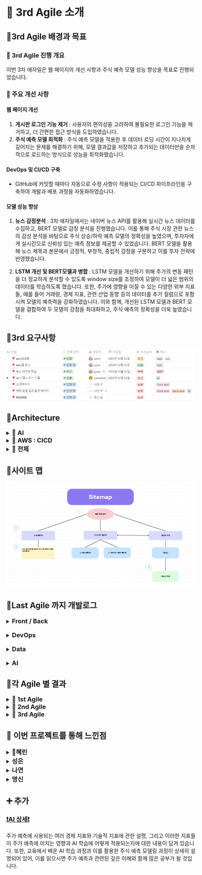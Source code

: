 # 📒 3rd Agile 소개
## 📍3rd Agile 배경과 목표
### 📌 3rd Agile 진행 개요
이번 3차 애자일은 웹 페이지의 개선 사항과 주식 예측 모델 성능 향상을 목표로 진행되었습니다.
<br>
### 📌 주요 개선 사항
#### 웹 페이지 개선
1. **게시판 로그인 기능 제거** : 사용자의 편의성을 고려하여 불필요한 로그인 기능을 제거하고, 더 간편한 접근 방식을 도입하였습니다.
2. **주식 예측 모델 최적화** : 주식 예측 모델을 적용한 후 데이터 로딩 시간이 지나치게 길어지는 문제를 해결하기 위해, 모델 결과값을 저장하고 추가되는 데이터만을 순차적으로 로드하는 방식으로 성능을 최적화했습니다. 

#### DevOps 및 CI/CD 구축
- GitHub에 커밋할 때마다 자동으로 수정 사항이 적용되는 CI/CD 파이프라인을 구축하여 개발과 배포 과정을 자동화하였습니다.

#### 모델 성능 향상
1. **뉴스 감정분석** : 3차 애자일에서는 네이버 뉴스 API를 활용해 실시간 뉴스 데이터를 수집하고, BERT 모델로 감정 분석을 진행했습니다. 이를 통해 주식 시장 관련 뉴스의 감성 분석을 바탕으로 주식 상승/하락 예측 모델의 정확성을 높였으며, 투자자에게 실시간으로 신뢰성 있는 예측 정보를 제공할 수 있었습니다. BERT 모델을 활용해 뉴스 제목과 본문에서 긍정적, 부정적, 중립적 감정을 구분하고 이를 투자 전략에 반영했습니다.
   
3. **LSTM 개선 및 BERT모델과 병합** : LSTM 모델을 개선하기 위해 주가의 변동 패턴을 더 정교하게 분석할 수 있도록 window size를 조정하여 모델이 더 넓은 범위의 데이터를 학습하도록 했습니다. 또한, 주가에 영향을 미칠 수 있는 다양한 외부 지표들, 예를 들어 거래량, 경제 지표, 관련 산업 동향 등의 데이터를 추가 컬럼으로 포함시켜 모델의 예측력을 강화하였습니다. 이와 함께, 개선된 LSTM 모델과 BERT 모델을 결합하여 두 모델의 강점을 최대화하고, 주식 예측의 정확성을 더욱 높였습니다.

## 📍3rd 요구사항

<img src="https://github.com/Lerini98/moneyweaver/blob/main/img/%EC%9A%94%EA%B5%AC%EC%82%AC%ED%95%AD.png?raw=true" alt="요구사항" width="600">

## 📍Architecture
<details>
   <summary>
      <h3 style="display: inline;">📌 AI </h3>
   </summary>
   <h4>LSTM Model Architecture</h4>
   <img src="https://github.com/Lerini98/moneyweaver/blob/main/img/final_toy_LSTM_model.png?raw=true" alt="요구사항" width="600">
   <h4>Combined Model Architecture</h4>
   <img src="https://github.com/Lerini98/moneyweaver/blob/main/img/combined.png?raw=true" alt="요구사항" width="600">
</details>
<details>
   <summary>
      <h3 style="display: inline;">📌 AWS : CICD </h3>
   </summary>
   <h4>LSTM Model Architecture</h4>
   <img src="https://github.com/Lerini98/moneyweaver/blob/main/img/cicd.png?raw=true" alt="요구사항" width="600">
  
</details>
<details>
   <summary>
      <h3 style="display: inline;">📌 전체 </h3>
   </summary>
  
  
  
</details>

## 📍사이트 맵
<img src="https://github.com/Lerini98/moneyweaver/blob/main/img/%EC%82%AC%EC%9D%B4%ED%8A%B8%EB%A7%B5.png?raw=true" alt="요구사항" width="600">

## 📍Last Agile 까지 개발로그
<details>
    <summary><h3 style="display: inline;">Front / Back</h3>
    </summary>
    <h4>🔗 Web Framework : Django</h4>
    <p><span>Django 프레임워크 사용이유 </span> : 우리 프로젝트의 웹 서비스는 Django라는 풀스택 웹 프레임워크를 이용하여 개발되었습니다. Django를 이용한 이유는 팀원모두 웹 개발 경험이 아직 부족했기 때문에 다른 라이브러리를 사용하기 보다는 수업시간에 배운 Django를 이용하는 것이 개발 과정에서 효율적이고 빠르게 작업을 진행할 수 있을 것이라고 판단하였기 때문입니다.</p>
    <h4>🔗 각 Django 앱의 기능</h4>
    <li><strong>moneyweaver </strong>앱 : 메인화면과 소개페이지를 제공하는 기능이 있습니다. 따로 데이터베이스와 ai기능이 들어간 것은 아니지만 우리 프로젝트의 주요 서비스를 소개하는 등 moneyweaver의 정체성을 파악할 수 있는 기능을 합니다.</li>
    <br>
    <li><strong>Chart </strong>앱 : 우리 프로젝트의 데이터베이스와 또 우리 데이터를 이용하여 Ai 모델을 연동하여 사용자에게 우리가 개발한 ai모델이 예측한 주가와 실제 주가를 동시에 제공하여 사용자에게 제공하여 사용자가 보다 주식을 투자하는데 더 나은 결정을 하도록 돕습니다.</li>
    <br>
    <li><strong>user </strong>앱 : 우리 웹서비스를 이용하는 사용자들이 자유롭게 주식에 관한 정보를 서로 공유하고 이야기를 할 수 있도록 게시판 서비스를 제공하는 앱입니다. 사용자들이 작성한 글들은 우리 moneyweaver의 데이터베이스에 저장되고 이를 연동하여 화면에 띄움으로서 우리 서비스를 이용하는 모든 사용자들이 게시판에 작성된 모든 글의 목록을 조회할 수 있습니다.</li>
    <h4>🔗 template 부분 : Chart.js이용</h4>
    <p>Django의 views 파일에서 데이터베이스에서 필요한 데이터를 가져와 JSON 형태로 변환한 뒤, render 함수를 통해 HTML 템플릿에 전달하고, HTML에서는 Chart.js 라이브러리를 script로 불러와 JSON 데이터를 x축과 y축에 지정하여 그래프를 생성합니다.</p>
    <h4>🔗 Database 부분 : aws rds이용</h4>
    <p>프로젝트의 데이터베이스는 AWS RDS(Amazon Relational Database Service)를 사용해 구축했습니다. RDS는 관리형 데이터베이스 서비스로, MySQL, PostgreSQL 등 다양한 엔진을 지원하며 자동 백업, 보안 업데이트, 장애 복구 기능을 제공해 안정성이 뛰어납니다. 이를 통해 데이터베이스 운영과 유지보수에 소요되는 시간을 절약하고, 확장성과 성능을 확보할 수 있었습니다.</p>
   

   
</details>
<br>
<details>
    <summary><h3 style="display: inline;">DevOps</h3></summary>
    <h4>🔗 Cloud Service : AWS</h4>
    <p>프로젝트 배포는 AWS의 CI/CD 서비스를 이용해 자동화했습니다. 코드가 GitHub에 푸시되면 AWS CodePipeline이 변경 사항을 감지하고, CodeBuild를 통해 빌드 및 테스트를 수행한 후, CodeDeploy로 배포하는 방식입니다. 이를 통해 코드 변경이 있을 때마다 자동으로 애플리케이션이 배포되며, AWS CloudWatch를 통해 배포 후 성능과 오류를 모니터링해 안정성을 유지했습니다.</p>
    
</details>
<br>
<details>
    <summary><h3 style="display: inline;">Data</h3>
    </summary>
    <h4>🔗 주식 데이터 : Finance DataReader</h4>
    <p>주식, 채권, 환율, 경제 지표 등 다양한 금융 데이터를 손쉽게 수집할 수 있는 Python 라이브러리입니다. 주식 데이터를 분석하는 데 유용한 도구로, 다양한 금융 기관에서 제공하는 데이터를 간편하게 받아올 수 있습니다. 또한, 이 라이브러리는 매일매일 업데이트되는 주식 데이터를 제공하기 때문에, 실시간으로 주가 변동을 추적하고 차트를 동기화하는 작업이 용이합니다. 이 덕분에 주식 차트를 동적으로 업데이트하거나 주식 분석을 실시간으로 반영하는 데 매우 효율적으로 활용할 수 있습니다.</p>
    <h4>🔗 여러 기술적 지표 : pandas_ta </h4>
    <p>주가 데이터를 분석하기 위해 여러 기술적 지표를 pandas_ta 라이브러리를 사용하여 추가하였습니다. 적용된 지표로는 단순 이동 평균(SMA), 상대 강도 지수(RSI), 지수 이동 평균(EMA), 볼린저 밴드, ADX, MACD, 스토캐스틱 오실레이터, ATR, CCI 등이 있으며, 이를 통해 주가의 추세, 변동성, 과매수/과매도 여부 등을 분석하였습니다. 또한, 금, 유가, 환율 등의 경제 지표도 모델의 입력 데이터로 활용되었습니다. </p>
    <h4>🔗 네이버 뉴스 api </h4>
    <p>네이버 뉴스 api는 특정 키워드나 주제에 대한 최신 뉴스 기사들을 쉽게 불러올 수 있어, 주식 관련 뉴스나 경제 뉴스를 실시간으로 추적하는 데 유용합니다. 수집된 뉴스 데이터는 감정 분석 모델을 통해 긍/부정/중립 으로 분류되어 주가에 미칠 영향을 평가하는 데 이용하였습니다. </p>

    
</details>
<br>
<details>
    <summary><h3 style="display: inline;">AI</h3>
    </summary>
    <h4>🔗 LSTM </h4>
    <li><strong>시계열 데이터셋</strong> : 우리 프로젝트에서는 주가 예측을 위해 시계열 데이터셋을 생성하는데 window_size를 적용하는 방법을 사용하였습니다. 주어진 window_size 동안의 과거 데이터를 <strong>특징(feature)</strong>으로 사용하고, 이후의 데이터를 <strong>타겟(target)</strong>으로 설정하여 훈련 및 테스트 데이터셋을 구성하였습니다. 이를 위해 Sliding Window 방식을 적용하여 window_size에 맞게 일정 기간의 데이터를 슬라이딩하면서 추출하고, 이를 LSTM 모델의 입력 데이터로 변환하여 과거 주가 패턴을 학습하게 했습니다.</li>
    <br>
    <li><strong>성능 향상 방법 </strong>: Dropout 기법을 사용하여 LSTM 레이어와 Fully Connected 레이어 사이에 Dropout 레이어를 추가, 과적합을 방지하고 모델의 일반화 능력을 향상시켰습니다. 또한, ReLU 활성화 함수를 사용하여 비선형성을 추가하고 모델이 더 복잡한 패턴을 학습할 수 있도록 하였습니다.  </li>
    <h4>🔗 BERT : 뉴스 감정 분석</h4>
    <p>우리는 <strong>BERT</strong>모델을 활용하여 뉴스 데이터를 입력으로 받아 감성 분석을 수행하고, 그 결과를 주가 예측 모델에 반영하였습니다. 구체적으로 이미 사전 학습된 klue/bert-base 모델을 활용하여 한국어 뉴스 텍스트를 분석하고 분석 결과로 나온 긍부정 결과를 주가예측 지표로 활용하였습니다.</p>
    <h4>🔗 Combined Model : LSTM + BERT</h4>
    <p>우리는 LSTM과 BERT 모델을 결합하여 LSTM모델 결과에 뉴스 긍부정결과 까지 추가하였습니다. 이 두 모델의 출력값을 결합 한 후, <strong>fully connected layer</strong>를 통해 최종 예측값을 도출하였습니다. FC 레이어는 두 정보를 통합하여 주가 예측에 필요한 최종 결정을 내리는 역할을 합니다. 따라서 모델을 결합함으로서 과거 주가 패턴과 최신 뉴스 감성을 모두 고려하여 보다 정확한 예측을 가능하게 하였습니다.</p>
    
</details>

## 📍각 Agile 별 결과
<details>
    <summary>
        <h3 style="display: inline;">🔗 1st Agile</h3>   
    </summary>
    <p><b>📌 메인화면</b></p> 
    <img src="https://github.com/Lerini98/moneyweaver/blob/main/img/image-1.png?raw=true" alt="요구사항" width="600">
    <br><br>
    <p><b>📌 인덱스 페이지 : Show Chart!를 누르면 각 회사의 주가를 확인할 수 있는 페이지로 연결되도록 </b></p> 
    <img src="https://github.com/Lerini98/moneyweaver/blob/main/img/image-3.png?raw=true" alt="요구사항" width="600">
    <br><br>
    <p><b>📌 차트 페이지 : 회사별 주가를 확인할 수 있음 </b></p> 
    <img src="https://github.com/Lerini98/moneyweaver/blob/main/img/image-4.png?raw=true" alt="요구사항" width="600">
    
</details>
<details>
    <summary>
        <h3 style="display: inline;">🔗 2nd Agile</h3>
    </summary>
    <p><b>📌 인덱스 페이지 수정 :</b> 1차 애자일에서 만든 인덱스 페이지가 각 페이지 별로 이동하기 불편한 단점이 있었고 조금 더 편리하게 이동할 수 있도록 사이드 네비바 추가, 또한 우리 인공지능 모델의 성능 지표와 회사별 정보 제공도 추가</p>
    <img src="https://github.com/Lerini98/moneyweaver/blob/main/img/2%EC%B0%A8%20%EC%9D%B8%EB%8D%B1%EC%8A%A4%20%ED%8E%98%EC%9D%B4%EC%A7%80.png?raw=true" alt="요구사항" width="600">
   <br>
   <p><b>📌 차트 페이지 css적용 :</b> 예측 모델까지 연동하여 예상 주가도 사용자 화면에 구현하였음</p>
   <img src="https://github.com/Lerini98/moneyweaver/blob/main/img/2%EC%B0%A8%20%EC%B0%A8%ED%8A%B8%20%ED%8E%98%EC%9D%B4%EC%A7%80.png?raw=true" alt="요구사항" width="600">

   <br>
   <p><b>📌 게시판 서비스 생성 </b></p>
   <img src="https://github.com/Lerini98/moneyweaver/blob/main/img/2%EC%B0%A8%20%EA%B2%8C%EC%8B%9C%ED%8C%90.png?raw=true" alt="요구사항" width="600">
   <br>
   <p><b>📌 모델 성능 지표 </b></p>
   <img src="https://github.com/Lerini98/moneyweaver/blob/main/img/2%EC%B0%A8%20%EB%AA%A8%EB%8D%B8%20%EC%84%B1%EB%8A%A5.png?raw=true" alt="요구사항" width="600">
   <br>
</details>
<details>
    <summary>
        <h3 style="display: inline;">🔗 3rd Agile </h3>
    </summary>
    <p><b>📌 홈 화면 </b></p>
    <img src="https://github.com/Lerini98/moneyweaver/blob/main/img/3%EC%B0%A8%20%EB%A9%94%EC%9D%B8.png?raw=true" alt="메인" width="600">
    <p><b>📌 소개 페이지 </b></p>
    <img src="https://github.com/Lerini98/moneyweaver/blob/main/img/3%EC%B0%A8%20%EC%86%8C%EA%B0%9C.png?raw=true" alt="소개" width="600">
    <p><b>📌 팝업창! </b></p>
    <img src="https://github.com/Lerini98/moneyweaver/blob/main/img/3%EC%B0%A8%20%ED%8C%9D%EC%97%85.png?raw=true" alt="팝업" width="600">
    <p><b>📌 차트 인덱스 페이지 </b></p>
    <img src="https://github.com/Lerini98/moneyweaver/blob/main/img/3%EC%B0%A8%20%EC%B0%A8%ED%8A%B8%20%EC%9D%B8%EB%8D%B1%EC%8A%A4.png?raw=true" alt="팝업" width="600">
    <p><b>📌 예측 주식 차트와 내일 주가 상승 하락 예측 정보 제공 </b></p>
    <img src="https://github.com/Lerini98/moneyweaver/blob/main/img/3%EC%B0%A8%20%EA%B7%B8%EB%9E%98%ED%94%84.png?raw=true" alt="차트" width="600">
    <p><b>📌 익명 게시판 </b>: 로그인 기능을 삭제함으로서 누구든지 와서 글을 작성하고 수정할 수 있다</p>
    <img src="https://github.com/Lerini98/moneyweaver/blob/main/img/3%EC%B0%A8%20%EA%B2%8C%EC%8B%9C%ED%8C%90.png?raw=true" alt="게시판" width="600">
    <p><b>📌 ai - 단순주기 강화모델 </b></p>
    <img src="https://github.com/Lerini98/moneyweaver/blob/main/img/%EB%8B%A8%EC%88%9C%EC%A3%BC%EA%B8%B0%EA%B0%95%ED%99%94%EB%AA%A8%EB%8D%B8.png?raw=true" alt="ai" width="600">
    <p><b>📌 ai - 성능지표자료1 </b></p>
    <img src="https://github.com/Lerini98/moneyweaver/blob/main/img/%EC%84%B1%EB%8A%A5%EC%A7%80%ED%91%9C%EC%9E%90%EB%A3%8C1.png?raw=true" alt="ai" width="600">
    <p><b>📌 ai - 실제와 예측 그래프, 주기강화모델 </b></p>
    <img src="https://github.com/Lerini98/moneyweaver/blob/main/img/%EC%8B%A4%EC%A0%9C%EC%99%80%EC%98%88%EC%B8%A1%EA%B7%B8%EB%9E%98%ED%94%84-%EC%A3%BC%EA%B8%B0%EA%B0%95%ED%99%94%EB%AA%A8%EB%8D%B8.png?raw=true" alt="ai" width="600">
    <p><b>📌 ai - 실제와 예측 그래프비교 </b></p>
    <img src="https://github.com/Lerini98/moneyweaver/blob/main/img/%EC%8B%A4%EC%A0%9C%EC%99%80%EC%98%88%EC%B8%A1%EA%B7%B8%EB%9E%98%ED%94%84%EB%B9%84%EA%B5%90.png?raw=true" alt="ai" width="600">
    <p><b>📌 ai - 이동평균선 기준정확도 </b></p>
    <img src="https://github.com/Lerini98/moneyweaver/blob/main/img/%EC%9D%B4%EB%8F%99%ED%8F%89%EA%B7%A0%EC%84%A0%EA%B8%B0%EC%A4%80%EC%A0%95%ED%99%95%EB%8F%84.png?raw=true" alt="ai" width="600">
    <p><b>📌 ai - 주기강화모델 </b></p>
    <img src="https://github.com/Lerini98/moneyweaver/blob/main/img/%EC%A3%BC%EA%B8%B0%EA%B0%95%ED%99%94%EB%AA%A8%EB%8D%B8.png?raw=true" alt="ai" width="600">



</details>

## 📍 이번 프로젝트를 통해 느낀점
<details>
   <summary>
      <h3 style="display: inline;">👑혜린</h3>
   </summary>
   <p>여기에 내용을 작성해주세요</p>
</details>
<details>
   <summary>
      <h3 style="display: inline;">성은</h3>
   </summary>
   <p>여기에 내용을 작성해주세요</p>
</details>
<details>
   <summary>
      <h3 style="display: inline;">나연</h3>
   </summary>
   <p>여기에 내용을 작성해주세요</p>
</details>
<details>
   <summary>
      <h3 style="display: inline;">명신</h3>
   </summary>
   <p>여기에 내용을 작성해주세요</p>
</details>

## ➕ 추가
### <a href="https://github.com/Lerini98/moneyweaver/blob/main/readme/ai_result_by.seongeun.md">❗AI 상세❗</a>
주가 예측에 사용되는 여러 경제 지표와 기술적 지표에 관한 설명, 그리고 이러한 지표들이 주가 예측에 미치는 영향과 AI 학습에 어떻게 적용되는지에 대한 내용이 담겨 있습니다. 또한, 교육에서 배운 AI 학습 과정과 이를 활용한 주식 예측 모델링 과정이 상세히 설명되어 있어, 이를 읽으시면 주가 예측과 관련된 깊은 이해와 함께 많은 공부가 될 것입니다.

